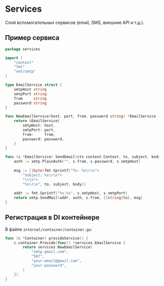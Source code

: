# Services

Слой вспомогательных сервисов (email, SMS, внешние API и т.д.).

## Пример сервиса

```go
package services

import (
	"context"
	"fmt"
	"net/smtp"
)

type EmailService struct {
	smtpHost string
	smtpPort string
	from     string
	password string
}

func NewEmailService(host, port, from, password string) *EmailService {
	return &EmailService{
		smtpHost: host,
		smtpPort: port,
		from:     from,
		password: password,
	}
}

func (s *EmailService) SendEmail(ctx context.Context, to, subject, body string) error {
	auth := smtp.PlainAuth("", s.from, s.password, s.smtpHost)
	
	msg := []byte(fmt.Sprintf("To: %s\r\n"+
		"Subject: %s\r\n"+
		"\r\n"+
		"%s\r\n", to, subject, body))
	
	addr := fmt.Sprintf("%s:%s", s.smtpHost, s.smtpPort)
	return smtp.SendMail(addr, auth, s.from, []string{to}, msg)
}
```

## Регистрация в DI контейнере

В файле `internal/container/container.go`:

```go
func (c *Container) provideService() {
	c.container.Provide(func() *services.EmailService {
		return services.NewEmailService(
			"smtp.gmail.com",
			"587",
			"your-email@gmail.com",
			"your-password",
		)
	})
}
```